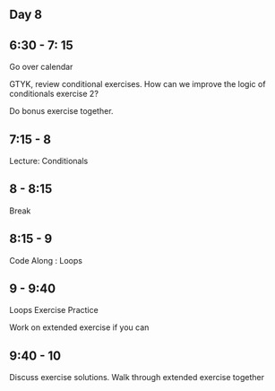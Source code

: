## Day 8

## 6:30 - 7: 15

Go over calendar

GTYK, review conditional exercises. How can we improve the logic of conditionals exercise 2?

Do bonus exercise together.

## 7:15 - 8

Lecture: Conditionals

## 8 - 8:15

Break

## 8:15 - 9

Code Along : Loops

## 9 - 9:40

Loops Exercise Practice

Work on extended exercise if you can

## 9:40 - 10

Discuss exercise solutions. Walk through extended exercise together
